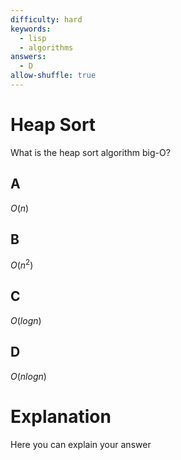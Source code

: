 ```yaml
---
difficulty: hard
keywords:
  - lisp
  - algorithms
answers:
  - D
allow-shuffle: true
---
```

# Heap Sort

What is the heap sort algorithm big-O?

## A

$O(n)$

## B

$O(n^2)$

## C

$O(log n)$

## D

$O(n log n)$

# Explanation

Here you can explain your answer
